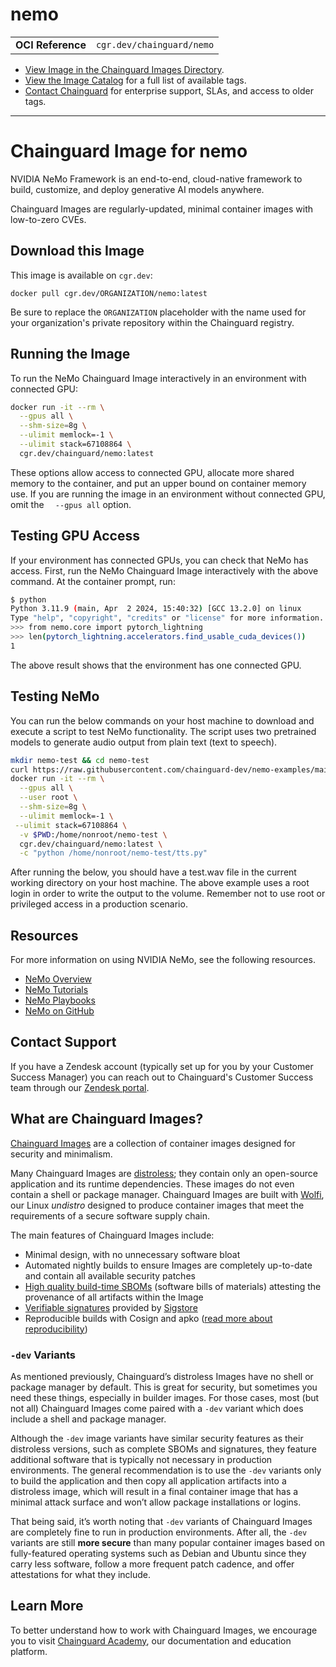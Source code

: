<!--monopod:start-->
# nemo
| | |
| - | - |
| **OCI Reference** | `cgr.dev/chainguard/nemo` |


* [View Image in the Chainguard Images Directory](https://images.chainguard.dev/directory/image/nemo/overview).
* [View the Image Catalog](https://console.chainguard.dev/images/catalog) for a full list of available tags.
* [Contact Chainguard](https://www.chainguard.dev/chainguard-images) for enterprise support, SLAs, and access to older tags.

---
<!--monopod:end-->

<!--overview:start-->
# Chainguard Image for nemo

NVIDIA NeMo Framework is an end-to-end, cloud-native framework to build, customize, and deploy generative AI models anywhere.

Chainguard Images are regularly-updated, minimal container images with low-to-zero CVEs.
<!--overview:end-->

<!--getting:start-->
## Download this Image
This image is available on `cgr.dev`:

```
docker pull cgr.dev/ORGANIZATION/nemo:latest
```

Be sure to replace the `ORGANIZATION` placeholder with the name used for your organization's private repository within the Chainguard registry.
<!--getting:end-->

<!--body:start-->
## Running the Image

To run the NeMo Chainguard Image interactively in an environment with connected GPU:

``` bash 
docker run -it --rm \
  --gpus all \
  --shm-size=8g \
  --ulimit memlock=-1 \
  --ulimit stack=67108864 \
  cgr.dev/chainguard/nemo:latest
```

These options allow access to connected GPU, allocate more shared memory to the container, and put an upper bound on container memory use. If you are running the image in an environment without connected GPU, omit the `  --gpus all` option.

## Testing GPU Access

If your environment has connected GPUs, you can check that NeMo has access. First, run the NeMo Chainguard Image interactively with the above command. At the container prompt, run:

```bash
$ python
Python 3.11.9 (main, Apr  2 2024, 15:40:32) [GCC 13.2.0] on linux
Type "help", "copyright", "credits" or "license" for more information.
>>> from nemo.core import pytorch_lightning
>>> len(pytorch_lightning.accelerators.find_usable_cuda_devices())
1
```

The above result shows that the environment has one connected GPU.

## Testing NeMo

You can run the below commands on your host machine to download and execute a script to test NeMo functionality. The script uses two pretrained models to generate audio output from plain text (text to speech). 

```bash
mkdir nemo-test && cd nemo-test
curl https://raw.githubusercontent.com/chainguard-dev/nemo-examples/main/tts.py > tts.py
docker run -it --rm \
  --gpus all \
  --user root \
  --shm-size=8g \
  --ulimit memlock=-1 \
 --ulimit stack=67108864 \
  -v $PWD:/home/nonroot/nemo-test \
  cgr.dev/chainguard/nemo:latest \
  -c "python /home/nonroot/nemo-test/tts.py"
```

After running the below, you should have a test.wav file in the current working directory on your host machine. The above example uses a root login in order to write the output to the volume. Remember not to use root or privileged access in a production scenario.

## Resources

For more information on using NVIDIA NeMo, see the following resources.

- [NeMo Overview](https://docs.nvidia.com/nemo-framework/user-guide/latest/index.html)
- [NeMo Tutorials](https://docs.nvidia.com/nemo-framework/user-guide/latest/nemotoolkit/starthere/tutorials.html)
- [NeMo Playbooks](https://docs.nvidia.com/nemo-framework/user-guide/latest/playbooks/index.html)
- [NeMo on GitHub](https://github.com/NVIDIA/NeMo)

<!--body:end-->

## Contact Support

If you have a Zendesk account (typically set up for you by your Customer Success Manager) you can reach out to Chainguard's Customer Success team through our [Zendesk portal](https://support.chainguard.dev/hc/en-us).

## What are Chainguard Images?

[Chainguard Images](https://www.chainguard.dev/chainguard-images?utm_source=readmes) are a collection of container images designed for security and minimalism.

Many Chainguard Images are [distroless](https://edu.chainguard.dev/chainguard/chainguard-images/getting-started-distroless/); they contain only an open-source application and its runtime dependencies. These images do not even contain a shell or package manager. Chainguard Images are built with [Wolfi](https://edu.chainguard.dev/open-source/wolfi/overview), our Linux _undistro_ designed to produce container images that meet the requirements of a secure software supply chain.

The main features of Chainguard Images include:

* Minimal design, with no unnecessary software bloat
* Automated nightly builds to ensure Images are completely up-to-date and contain all available security patches
* [High quality build-time SBOMs](https://edu.chainguard.dev/chainguard/chainguard-images/working-with-images/retrieve-image-sboms/) (software bills of materials) attesting the provenance of all artifacts within the Image
* [Verifiable signatures](https://edu.chainguard.dev/chainguard/chainguard-images/working-with-images/retrieve-image-sboms/) provided by [Sigstore](https://edu.chainguard.dev/open-source/sigstore/cosign/an-introduction-to-cosign/)
* Reproducible builds with Cosign and apko ([read more about reproducibility](https://www.chainguard.dev/unchained/reproducing-chainguards-reproducible-image-builds))

### `-dev` Variants

As mentioned previously, Chainguard’s distroless Images have no shell or package manager by default. This is great for security, but sometimes you need these things, especially in builder images. For those cases, most (but not all) Chainguard Images come paired with a `-dev` variant which does include a shell and package manager.

Although the `-dev` image variants have similar security features as their distroless versions, such as complete SBOMs and signatures, they feature additional software that is typically not necessary in production environments. The general recommendation is to use the `-dev` variants only to build the application and then copy all application artifacts into a distroless image, which will result in a final container image that has a minimal attack surface and won’t allow package installations or logins.

That being said, it’s worth noting that `-dev` variants of Chainguard Images are completely fine to run in production environments. After all, the `-dev` variants are still **more secure** than many popular container images based on fully-featured operating systems such as Debian and Ubuntu since they carry less software, follow a more frequent patch cadence, and offer attestations for what they include.

## Learn More

To better understand how to work with Chainguard Images, we encourage you to visit [Chainguard Academy](https://edu.chainguard.dev/), our documentation and education platform.